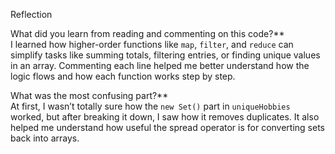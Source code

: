 Reflection

What did you learn from reading and commenting on this code?**  
I learned how higher-order functions like `map`, `filter`, and `reduce` can simplify tasks like summing totals, filtering entries, or finding unique values in an array. Commenting each line helped me better understand how the logic flows and how each function works step by step.

What was the most confusing part?**  
At first, I wasn’t totally sure how the `new Set()` part in `uniqueHobbies` worked, but after breaking it down, I saw how it removes duplicates. It also helped me understand how useful the spread operator is for converting sets back into arrays.
